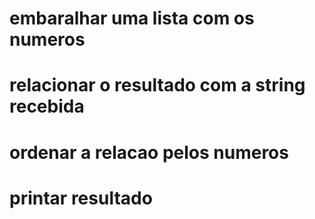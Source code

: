 # embaralhar uma lista com os numeros
# relacionar o resultado com a string recebida
# ordenar a relacao pelos numeros 
# printar resultado
